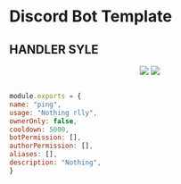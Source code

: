 # Discord Bot Template

## HANDLER SYLE

<p align="center">
  <a href="//github.com/Malik-4444/Discord.js-Bot-Template/"><img src="https://img.shields.io/github/downloadsMalik-4444/Discord.js-Bot-Template/total"></a>
  <a href="//github.com/Malik-4444/Discord.js-Bot-Template/LICENSE.md"><img src="https://img.shields.io/github/license/Malik-4444/Discord.js-Bot-Template"></a>
</p>


```js

module.exports = {
name: "ping",
usage: "Nothing rlly",
ownerOnly: false, 
cooldown: 5000,
botPermission: [],
authorPermission: [],
aliases: [],
description: "Nothing",
}

```
